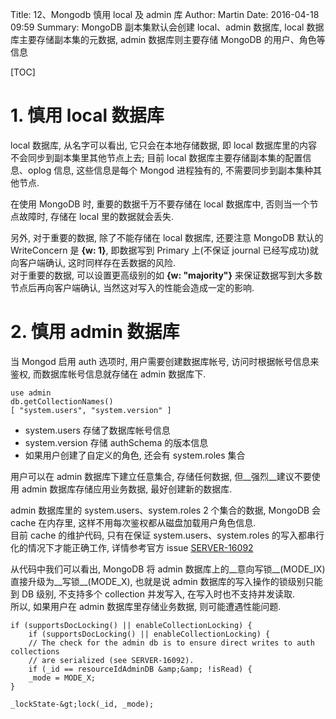 Title: 12、Mongodb 慎用 local 及 admin 库
Author: Martin
Date: 2016-04-18 09:59
Summary: MongoDB 副本集默认会创建 local、admin 数据库, local 数据库主要存储副本集的元数据, admin 数据库则主要存储 MongoDB 的用户、角色等信息

[TOC]

# 1. 慎用 local 数据库
local 数据库, 从名字可以看出, 它只会在本地存储数据, 即 local 数据库里的内容不会同步到副本集里其他节点上去; 目前 local 数据库主要存储副本集的配置信息、oplog 信息, 这些信息是每个 Mongod 进程独有的, 不需要同步到副本集种其他节点.

在使用 MongoDB 时, 重要的数据千万不要存储在 local 数据库中, 否则当一个节点故障时, 存储在 local 里的数据就会丢失.

另外, 对于重要的数据, 除了不能存储在 local 数据库, 还要注意 MongoDB 默认的 WriteConcern 是 __{w: 1}__, 即数据写到 Primary 上(不保证 journal 已经写成功)就向客户端确认, 这时同样存在丢数据的风险.<br>
对于重要的数据, 可以设置更高级别的如 __{w: "majority"}__ 来保证数据写到大多数节点后再向客户端确认, 当然这对写入的性能会造成一定的影响.

# 2. 慎用 admin 数据库
当 Mongod 启用 auth 选项时, 用户需要创建数据库帐号, 访问时根据帐号信息来鉴权, 而数据库帐号信息就存储在 admin 数据库下.

```
use admin
db.getCollectionNames()
[ "system.users", "system.version" ]
```


- system.users 存储了数据库帐号信息
- system.version 存储 authSchema 的版本信息
- 如果用户创建了自定义的角色, 还会有 system.roles 集合

用户可以在 admin 数据库下建立任意集合, 存储任何数据, 但__强烈__建议不要使用 admin 数据库存储应用业务数据, 最好创建新的数据库.

admin 数据库里的 system.users、system.roles 2 个集合的数据, MongoDB 会 cache 在内存里, 这样不用每次鉴权都从磁盘加载用户角色信息.<br>
目前 cache 的维护代码, 只有在保证 system.users、system.roles 的写入都串行化的情况下才能正确工作, 详情参考官方 issue [SERVER-16092](https://jira.mongodb.org/browse/SERVER-16092)

从代码中我们可以看出, MongoDB 将 admin 数据库上的__意向写锁__(MODE\_IX)直接升级为__写锁__(MODE\_X), 也就是说 admin 数据库的写入操作的锁级别只能到 DB 级别, 不支持多个 collection 并发写入, 在写入时也不支持并发读取.<br>
所以, 如果用户在 admin 数据库里存储业务数据, 则可能遭遇性能问题.

```
if (supportsDocLocking() || enableCollectionLocking) {
    if (supportsDocLocking() || enableCollectionLocking) {
    // The check for the admin db is to ensure direct writes to auth collections
    // are serialized (see SERVER-16092).
    if (_id == resourceIdAdminDB &amp;&amp; !isRead) {
    _mode = MODE_X;
}

_lockState-&gt;lock(_id, _mode);
```

